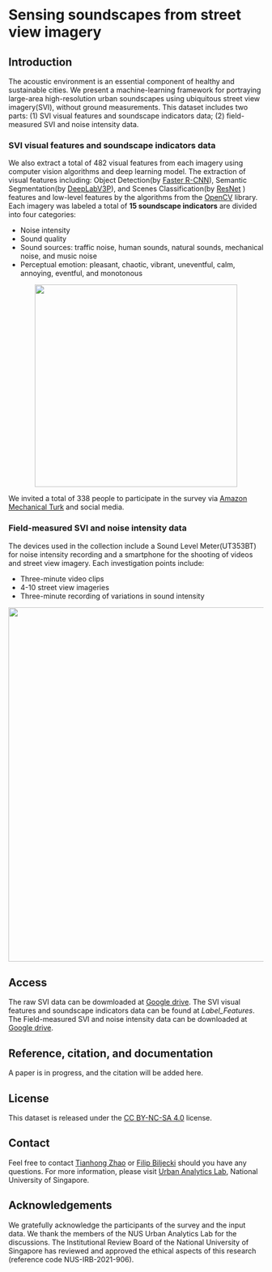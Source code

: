 # Sensing soundscapes from street view imagery

## Introduction
The acoustic environment is an essential component of healthy and sustainable cities. We present a machine-learning framework for portraying large-area high-resolution urban soundscapes using ubiquitous street view imagery(SVI), without ground measurements. This dataset includes two parts: (1) SVI visual features and soundscape indicators data; (2) field-measured SVI and noise intensity data.

### SVI visual features and soundscape indicators data
We also extract a total of 482 visual features from each imagery using computer vision algorithms and deep learning model. The extraction of visual features including: Object Detection(by [Faster R-CNN](https://pytorch.org/vision/stable/generated/torchvision.models.detection.fasterrcnn_resnet50_fpn.html#torchvision.models.detection.fasterrcnn_resnet50_fpn)), Semantic Segmentation(by [DeepLabV3P](https://github.com/PaddlePaddle/PaddleSeg)), and Scenes Classification(by [ResNet](https://pytorch.org/vision/stable/generated/torchvision.models.resnet50.html?highlight=resnet#torchvision.models.resnet50)
) features and low-level features by the algorithms from the [OpenCV](https://opencv.org/) library. Each imagery was labeled a total of **15 soundscape indicators** are divided into four categories:
* Noise intensity
* Sound quality
* Sound sources: traffic noise, human sounds, natural sounds, mechanical noise, and music noise
* Perceptual emotion: pleasant, chaotic, vibrant, uneventful, calm, annoying, eventful, and monotonous

<div align=center>
<img src="https://github.com/ualsg/Visual-soundscapes/blob/main/fig1.png" width="400px">
</div>

We invited a total of 338 people to participate in the survey via [Amazon Mechanical Turk](https://www.mturk.com/) and social media.

### Field-measured SVI and noise intensity data
The devices used in the collection include a Sound Level Meter(UT353BT) for noise intensity recording and a smartphone for the shooting of videos and street view imagery. Each investigation points include:
* Three-minute video clips
* 4-10 street view imageries
* Three-minute recording of variations in sound intensity 

<div align=center>
<img src="https://github.com/ualsg/Visual-soundscapes/blob/main/fig2.png" width="700px">
</div>

## Access

The raw SVI data can be dowmloaded at [Google drive](https://drive.google.com/file/d/1_5MtWDMvtuXpsoMZ9v72ae7-LpagCchQ/view?usp=sharing). The SVI visual features and soundscape indicators data can be found at *Label_Features*. The Field-measured SVI and noise intensity data can be downloaded at [Google drive](https://drive.google.com/file/d/1b10aG0O88OPRacefSby1UJ45gu55bkj4/view?usp=sharing).

## Reference, citation, and documentation
A paper is in progress, and the citation will be added here.

## License
This dataset is released under the [CC BY-NC-SA 4.0](https://creativecommons.org/licenses/by-nc-sa/4.0/) license.

## Contact
Feel free to contact [Tianhong Zhao](https://ual.sg/authors/tianhong/)  or [Filip Biljecki](https://ual.sg/authors/filip/) should you have any questions.
For more information, please visit  [Urban Analytics Lab](https://ual.sg/), National University of Singapore.

## Acknowledgements
We gratefully acknowledge the participants of the survey and the input data. We thank the members of the NUS Urban Analytics Lab for the discussions. The Institutional Review Board of the National University of Singapore has reviewed and approved the ethical aspects of this research (reference code NUS-IRB-2021-906).

